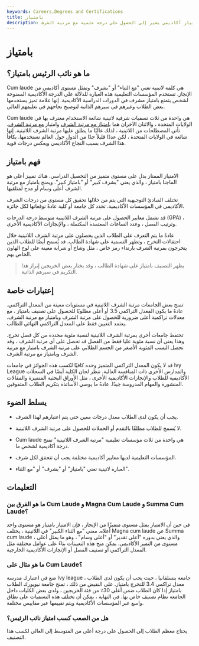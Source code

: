 ```yaml
---
keywords: Careers,Degrees and Certifications
title: بامتياز
description: الامتياز بامتياز هو امتياز أكاديمي يشير إلى الحصول على درجة علمية مع مرتبة الشرف.
---
```


# بامتياز
## ما هو نائب الرئيس بامتياز؟

Cum laude هي كلمة لاتينية تعني "مع الثناء" أو "بشرف" وتمثل مستوى أكاديمي من الإنجاز. تستخدم المؤسسات التعليمية هذه العبارة للدلالة على الدرجة الأكاديمية الممنوحة لشخص يتمتع بامتياز مشرف في الدورات الدراسية الأكاديمية. إنها علامة تميز يستخدمها بعض الطلاب وغيرهم في سيرهم الذاتية لتوضيح نجاحهم في تعليمهم العالي.

Cum laude هي واحدة من ثلاث تسميات شرفية لاتينية شائعة الاستخدام معترف بها في الولايات المتحدة ، والاثنان الآخران هما [بامتياز مع مرتبة الشرف](/summa-cum-laude) وامتياز [مع مرتبة الشرف](/magna-cum-laude). تأتي المصطلحات من اللاتينية ، لذلك غالبًا ما يطلق عليها مرتبة الشرف اللاتينية. إنها شائعة في الولايات المتحدة ، لكن عددًا قليلاً جدًا من الدول حول العالم تستخدمها. يكافأ هذا الشرف بسبب النجاح الأكاديمي ويعكس درجات قوية.

## فهم بامتياز

الامتياز الممتاز يدل على مستوى متميز من التحصيل الدراسي. هناك تمييز أعلى هو الماجنا بامتياز ، والذي يعني "بشرف كبير" أو "بامتياز كبير". ويمنح بامتياز مع مرتبة الشرف أعلى وسام أو مدح لمتلقيها.

تختلف المبادئ التوجيهية التي يتم من خلالها تحقيق كل مستوى من درجات الشرف الأكاديمي في المؤسسات الأكاديمية. تحدد كل جامعة أو كلية عادةً توقعاتها لكل جائزة.

قد تشمل معايير الحصول على مرتبة الشرف اللاتينية متوسط درجة الدرجات (GPA) ، وترتيب الفصل ، وعدد الساعات المعتمدة المكتملة ، والإنجازات الأكاديمية الأخرى.

عادةً ما يتم التعرف على الطلاب الذين يحصلون على مرتبة الشرف اللاتينية خلال احتفالات التخرج ، وتظهر التسمية على شهادة الطالب. قد يُسمح أيضًا للطلاب الذين يتخرجون بمرتبة الشرف بارتداء رمز خاص ، مثل وشاح أو شرابة معينة على لوح الهاون الخاص بهم.

> يظهر التصنيف بامتياز على شهادة الطالب ، وقد يختار بعض الخريجين إبراز هذا التكريم في سيرهم الذاتية.

>

## إعتبارات خاصة

تمنح بعض الجامعات مرتبة الشرف اللاتينية في مستويات معينة من المعدل التراكمي. عادةً ما يكون المعدل التراكمي 3.5 أو أعلى مطلوبًا للحصول على تصنيف بامتياز ، مع معدلات تراكمية أعلى ضرورية للحصول على مرتبة الشرف وبامتياز مع مرتبة الشرف. يعتمد التعيين فقط على المعدل التراكمي النهائي للطالب.

تحتفظ جامعات أخرى بمرتبة الشرف اللاتينية لنسبة مئوية محددة من كل فصل تخرج. وهذا يعني أن نسبة مئوية عليا فقط من الفصل قد تحصل على أي مرتبة الشرف ، وقد تحصل النسب المئوية الأصغر من الجسم الطلابي على مرتبة الشرف بامتياز مع مرتبة الشرف وبامتياز مع مرتبة الشرف.

قد لا يكون المعدل التراكمي المتميز وحده كافيًا لكسب هذه الجوائز في جامعات Ivy League والمدارس الأخرى ذات المنافسة العالية. تنظر لجان الكلية أيضًا في السجلات الأكاديمية للطلاب والإنجازات الأكاديمية الأخرى ، مثل الأوراق البحثية المتميزة والمقالات المنشورة والمهام المدروسة جيدًا. عادةً ما يوصي الأساتذة بتكريم الطلاب المتفوقين.

## يسلط الضوء

- يجب أن يكون لدى الطلاب معدل درجات معين حتى يتم اعتبارهم لهذا الشرف.

- لا يُسمح للطلاب مطلقًا بالتقدم أو الحملات للحصول على مرتبة الشرف اللاتينية.

- Cum laude هي واحدة من ثلاث مؤسسات تعليمية "مرتبة الشرف اللاتينية" تمنح درجة أكاديمية لشخص ما.

- المؤسسات التعليمية لديها معايير أكاديمية مختلفة يجب أن تتحقق لكل شرف.

- العبارة لاتينية تعني "بامتياز" أو "بشرف" أو "مع الثناء".

## التعليمات

### ما هو الفرق بين Cum Laude و Magna Cum Laude و Summa Cum Laude؟

في حين أن الامتياز يمثل مستوى متميزًا من الإنجاز ، فإن الامتياز بامتياز هو مستوى واحد أعلاه. معنى "مع الثناء الكبير" في اللاتينية ، يختلف Magna cum laude عن Summa cum laude ، والذي يعني بدوره "أعلى تقدير" أو "أعلى وسام" ، وهو ما يمثل أعلى مستوى من التميز الأكاديمي. يمكن منح هذه التعيينات بناءً على عوامل مختلفة مثل المعدل التراكمي أو تصنيف الفصل أو الإنجازات الأكاديمية الخارجية.

### ما هو مثال على Cum Laude؟

ضع في اعتبارك مدرسة Ivy league ، جامعة بنسلفانيا ، حيث يجب أن يكون لدى الطلاب معدل تراكمي 3.4 للتخرج بامتياز. على النقيض من ذلك ، تمنح جامعة نيويورك الطلاب بامتياز إذا كان الطلاب ضمن أعلى 30٪ من فئة الخريجين ، ولدى بعض الكليات داخل الجامعة نظام تصنيف خاص بها. في النهاية ، يمكن أن تختلف هذه التسميات على نطاق واسع عبر المؤسسات الأكاديمية ويتم تقييمها عبر مقاييس مختلفة.

### هل من الصعب كسب امتياز نائب الرئيس؟

يحتاج معظم الطلاب إلى الحصول على درجة أعلى من المتوسط إلى العالي لكسب هذا التصنيف.

